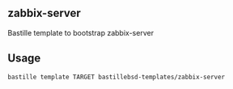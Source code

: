 
## zabbix-server
Bastille template to bootstrap zabbix-server

## Usage

```shell
bastille template TARGET bastillebsd-templates/zabbix-server
```
